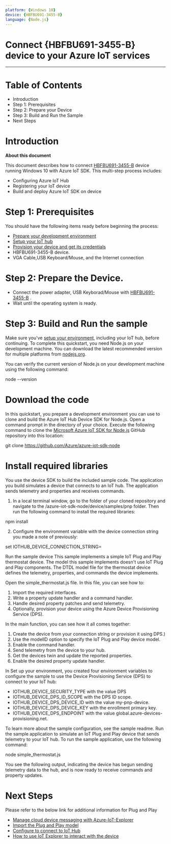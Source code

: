 ```yaml
---
platform: {Windows 10}
device: {HBFBU691-3455-B}
language: {Node.js}
---
```


Connect {HBFBU691-3455-B} device to your Azure IoT services
===

---
# Table of Contents

- Introduction
- Step 1: Prerequisites
- Step 2: Prepare your Device
- Step 3: Build and Run the Sample
- Next Steps

<a name="Introduction"></a>

# Introduction 

**About this document**

This document describes how to connect [HBFBU691-3455-B](https://www.jetwayipc.com/product/hbfbu691-3455-b-series/) device running Windows 10 with Azure IoT SDK. This multi-step process includes:

- Configuring Azure IoT Hub
- Registering your IoT device
- Build and deploy Azure IoT SDK on device

<a name="Prerequisites"></a>
# Step 1: Prerequisites

You should have the following items ready before beginning the process:
- [Prepare your development environment](https://github.com/Azure/azure-iot-sdk-node/blob/master/doc/node-devbox-setup.md)
- [Setup your IoT hub](https://github.com/Azure/azure-iot-device-ecosystem/blob/master/setup_iothub.md)
- [Provision your device and get its credentials](https://github.com/Azure/azure-iot-device-ecosystem/blob/master/manage_iot_hub.md)
- HBFBU691-3455-B device.
- VGA Cable,USB Keyboard/Mouse, and the Internet connection

<a name="preparethedevice"></a>
# Step 2: Prepare the Device.

- Connect the power adapter, USB Keyborad/Mouse with [HBFBU691-3455-B](https://www.jetwayipc.com/product/hbfbu691-3455-b-series/) .
- Wait until the operating system is ready.

# Step 3: Build and Run the sample
Make sure you've [setup your environment](https://docs.microsoft.com/en-us/azure/iot-pnp/set-up-environment), including your IoT hub, before continuing.
To complete this quickstart, you need Node.js on your development machine. You can download the latest recommended version for multiple platforms from [nodejs.org](https://nodejs.org/).

You can verify the current version of Node.js on your development machine using the following command:

node --version

# Download the code
In this quickstart, you prepare a development environment you can use to clone and build the Azure IoT Hub Device SDK for Node.js.
Open a command prompt in the directory of your choice. Execute the following command to clone the [Microsoft Azure IoT SDK for Node.js](https://github.com/Azure/azure-iot-sdk-node) GitHub repository into this location:

git clone https://github.com/Azure/azure-iot-sdk-node

# Install required libraries
You use the device SDK to build the included sample code. The application you build simulates a device that connects to an IoT hub. The application sends telemetry and properties and receives commands.

1. In a local terminal window, go to the folder of your cloned repository and navigate to the /azure-iot-sdk-node/device/samples/pnp folder. Then run the following command to install the required libraries:

npm install

2. Configure the environment variable with the device connection string you made a note of previously:

set IOTHUB_DEVICE_CONNECTION_STRING=<YourDeviceConnectionString>
  
Run the sample device
This sample implements a simple IoT Plug and Play thermostat device. The model this sample implements doesn't use IoT Plug and Play components. The DTDL model file for the thermostat device defines the telemetry, properties, and commands the device implements.

Open the simple_thermostat.js file. In this file, you can see how to:

1. Import the required interfaces.
2. Write a property update handler and a command handler.
3. Handle desired property patches and send telemetry.
4. Optionally, provision your device using the Azure Device Provisioning Service (DPS).

In the main function, you can see how it all comes together:

1. Create the device from your connection string or provision it using DPS.)
2. Use the modelID option to specify the IoT Plug and Play device model.
3. Enable the command handler.
4. Send telemetry from the device to your hub.
5. Get the devices twin and update the reported properties.
6. Enable the desired property update handler.

In Set up your environment, you created four environment variables to configure the sample to use the Device Provisioning Service (DPS) to connect to your IoT hub:

- IOTHUB_DEVICE_SECURITY_TYPE with the value DPS
- IOTHUB_DEVICE_DPS_ID_SCOPE with the DPS ID scope.
- IOTHUB_DEVICE_DPS_DEVICE_ID with the value my-pnp-device.
- IOTHUB_DEVICE_DPS_DEVICE_KEY with the enrollment primary key.
- IOTHUB_DEVICE_DPS_ENDPOINT with the value global.azure-devices-provisioning.net.

To learn more about the sample configuration, see the sample readme.
Run the sample application to simulate an IoT Plug and Play device that sends telemetry to your IoT hub. To run the sample application, use the following command:

node simple_thermostat.js

You see the following output, indicating the device has begun sending telemetry data to the hub, and is now ready to receive commands and property updates.

# Next Steps

Please refer to the below link for additional information for Plug and Play 

-   [Manage cloud device messaging with Azure-IoT-Explorer](https://github.com/Azure/azure-iot-explorer/releases)
-   [Import the Plug and Play model](https://docs.microsoft.com/en-us/azure/iot-pnp/concepts-model-repository)
-   [Configure to connect to IoT Hub](https://docs.microsoft.com/en-us/azure/iot-pnp/quickstart-connect-device-c)
-   [How to use IoT Explorer to interact with the device ](https://docs.microsoft.com/en-us/azure/iot-pnp/howto-use-iot-explorer#install-azure-iot-explorer)   
